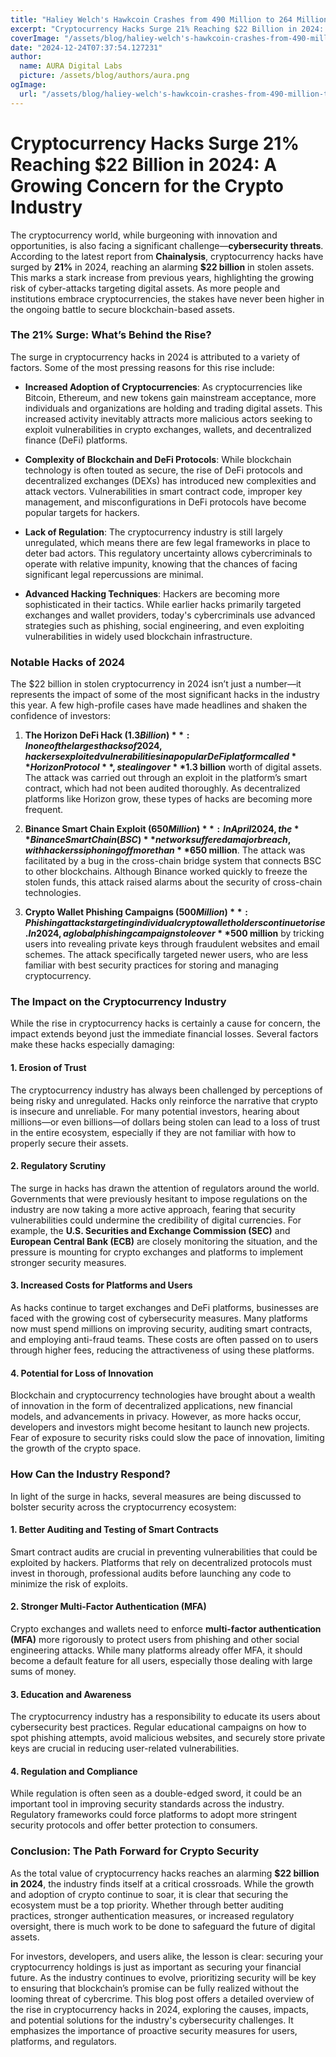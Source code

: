 ```yaml
---
title: "Haliey Welch's Hawkcoin Crashes from 490 Million to 264 Million"
excerpt: "Cryptocurrency Hacks Surge 21% Reaching $22 Billion in 2024: A Growing Concern for the Crypto Industry  The cryptocurrency world,"
coverImage: "/assets/blog/haliey-welch's-hawkcoin-crashes-from-490-million-to-264-million.jpg"
date: "2024-12-24T07:37:54.127231"
author:
  name: AURA Digital Labs
  picture: /assets/blog/authors/aura.png
ogImage:
  url: "/assets/blog/haliey-welch's-hawkcoin-crashes-from-490-million-to-264-million.jpg"
---
```


# Cryptocurrency Hacks Surge 21% Reaching $22 Billion in 2024: A Growing Concern for the Crypto Industry

The cryptocurrency world, while burgeoning with innovation and opportunities, is also facing a significant challenge—**cybersecurity threats**. According to the latest report from **Chainalysis**, cryptocurrency hacks have surged by **21%** in 2024, reaching an alarming **$22 billion** in stolen assets. This marks a stark increase from previous years, highlighting the growing risk of cyber-attacks targeting digital assets. As more people and institutions embrace cryptocurrencies, the stakes have never been higher in the ongoing battle to secure blockchain-based assets.

### The 21% Surge: What’s Behind the Rise?

The surge in cryptocurrency hacks in 2024 is attributed to a variety of factors. Some of the most pressing reasons for this rise include:

- **Increased Adoption of Cryptocurrencies**: As cryptocurrencies like Bitcoin, Ethereum, and new tokens gain mainstream acceptance, more individuals and organizations are holding and trading digital assets. This increased activity inevitably attracts more malicious actors seeking to exploit vulnerabilities in crypto exchanges, wallets, and decentralized finance (DeFi) platforms.
  
- **Complexity of Blockchain and DeFi Protocols**: While blockchain technology is often touted as secure, the rise of DeFi protocols and decentralized exchanges (DEXs) has introduced new complexities and attack vectors. Vulnerabilities in smart contract code, improper key management, and misconfigurations in DeFi protocols have become popular targets for hackers.
  
- **Lack of Regulation**: The cryptocurrency industry is still largely unregulated, which means there are few legal frameworks in place to deter bad actors. This regulatory uncertainty allows cybercriminals to operate with relative impunity, knowing that the chances of facing significant legal repercussions are minimal.

- **Advanced Hacking Techniques**: Hackers are becoming more sophisticated in their tactics. While earlier hacks primarily targeted exchanges and wallet providers, today's cybercriminals use advanced strategies such as phishing, social engineering, and even exploiting vulnerabilities in widely used blockchain infrastructure.

### Notable Hacks of 2024

The $22 billion in stolen cryptocurrency in 2024 isn’t just a number—it represents the impact of some of the most significant hacks in the industry this year. A few high-profile cases have made headlines and shaken the confidence of investors:

1. **The Horizon DeFi Hack ($1.3 Billion)**: In one of the largest hacks of 2024, hackers exploited vulnerabilities in a popular DeFi platform called **Horizon Protocol**, stealing over **$1.3 billion** worth of digital assets. The attack was carried out through an exploit in the platform’s smart contract, which had not been audited thoroughly. As decentralized platforms like Horizon grow, these types of hacks are becoming more frequent.

2. **Binance Smart Chain Exploit ($650 Million)**: In April 2024, the **Binance Smart Chain (BSC)** network suffered a major breach, with hackers siphoning off more than **$650 million**. The attack was facilitated by a bug in the cross-chain bridge system that connects BSC to other blockchains. Although Binance worked quickly to freeze the stolen funds, this attack raised alarms about the security of cross-chain technologies.

3. **Crypto Wallet Phishing Campaigns ($500 Million)**: Phishing attacks targeting individual crypto wallet holders continue to rise. In 2024, a global phishing campaign stole over **$500 million** by tricking users into revealing private keys through fraudulent websites and email schemes. The attack specifically targeted newer users, who are less familiar with best security practices for storing and managing cryptocurrency.

### The Impact on the Cryptocurrency Industry

While the rise in cryptocurrency hacks is certainly a cause for concern, the impact extends beyond just the immediate financial losses. Several factors make these hacks especially damaging:

#### 1. **Erosion of Trust**
The cryptocurrency industry has always been challenged by perceptions of being risky and unregulated. Hacks only reinforce the narrative that crypto is insecure and unreliable. For many potential investors, hearing about millions—or even billions—of dollars being stolen can lead to a loss of trust in the entire ecosystem, especially if they are not familiar with how to properly secure their assets.

#### 2. **Regulatory Scrutiny**
The surge in hacks has drawn the attention of regulators around the world. Governments that were previously hesitant to impose regulations on the industry are now taking a more active approach, fearing that security vulnerabilities could undermine the credibility of digital currencies. For example, the **U.S. Securities and Exchange Commission (SEC)** and **European Central Bank (ECB)** are closely monitoring the situation, and the pressure is mounting for crypto exchanges and platforms to implement stronger security measures.

#### 3. **Increased Costs for Platforms and Users**
As hacks continue to target exchanges and DeFi platforms, businesses are faced with the growing cost of cybersecurity measures. Many platforms now must spend millions on improving security, auditing smart contracts, and employing anti-fraud teams. These costs are often passed on to users through higher fees, reducing the attractiveness of using these platforms.

#### 4. **Potential for Loss of Innovation**
Blockchain and cryptocurrency technologies have brought about a wealth of innovation in the form of decentralized applications, new financial models, and advancements in privacy. However, as more hacks occur, developers and investors might become hesitant to launch new projects. Fear of exposure to security risks could slow the pace of innovation, limiting the growth of the crypto space.

### How Can the Industry Respond?

In light of the surge in hacks, several measures are being discussed to bolster security across the cryptocurrency ecosystem:

#### 1. **Better Auditing and Testing of Smart Contracts**
Smart contract audits are crucial in preventing vulnerabilities that could be exploited by hackers. Platforms that rely on decentralized protocols must invest in thorough, professional audits before launching any code to minimize the risk of exploits.

#### 2. **Stronger Multi-Factor Authentication (MFA)**
Crypto exchanges and wallets need to enforce **multi-factor authentication (MFA)** more rigorously to protect users from phishing and other social engineering attacks. While many platforms already offer MFA, it should become a default feature for all users, especially those dealing with large sums of money.

#### 3. **Education and Awareness**
The cryptocurrency industry has a responsibility to educate its users about cybersecurity best practices. Regular educational campaigns on how to spot phishing attempts, avoid malicious websites, and securely store private keys are crucial in reducing user-related vulnerabilities.

#### 4. **Regulation and Compliance**
While regulation is often seen as a double-edged sword, it could be an important tool in improving security standards across the industry. Regulatory frameworks could force platforms to adopt more stringent security protocols and offer better protection to consumers.

### Conclusion: The Path Forward for Crypto Security

As the total value of cryptocurrency hacks reaches an alarming **$22 billion in 2024**, the industry finds itself at a critical crossroads. While the growth and adoption of crypto continue to soar, it is clear that securing the ecosystem must be a top priority. Whether through better auditing practices, stronger authentication measures, or increased regulatory oversight, there is much work to be done to safeguard the future of digital assets.

For investors, developers, and users alike, the lesson is clear: securing your cryptocurrency holdings is just as important as securing your financial future. As the industry continues to evolve, prioritizing security will be key to ensuring that blockchain’s promise can be fully realized without the looming threat of cybercrime.
This blog post offers a detailed overview of the rise in cryptocurrency hacks in 2024, exploring the causes, impacts, and potential solutions for the industry's cybersecurity challenges. It emphasizes the importance of proactive security measures for users, platforms, and regulators.